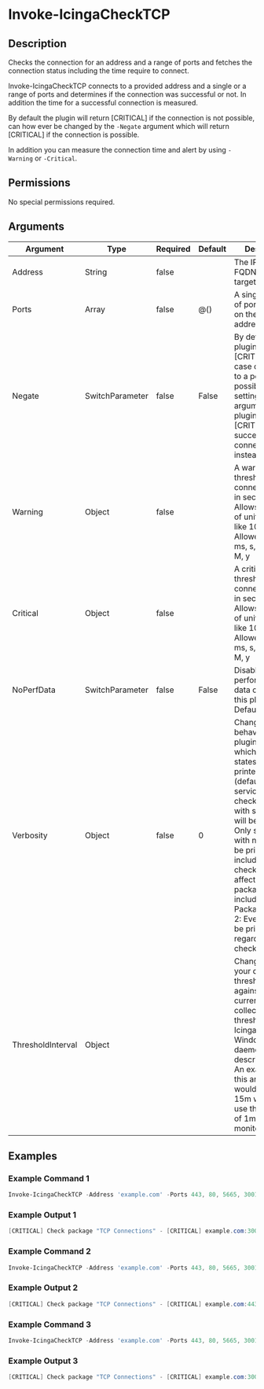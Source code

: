 
# Invoke-IcingaCheckTCP

## Description

Checks the connection for an address and a range of ports and fetches the connection status
including the time require to connect.

Invoke-IcingaCheckTCP connects to a provided address and a single or a range of ports and determines if the
connection was successful or not. In addition the time for a successful connection is measured.

By default the plugin will return [CRITICAL] if the connection is not possible, can how ever be changed by the
`-Negate` argument which will return [CRITICAL] if the connection is possible.

In addition you can measure the connection time and alert by using `-Warning` or `-Critical`.

## Permissions

No special permissions required.

## Arguments

| Argument | Type | Required | Default | Description |
| ---      | ---  | ---      | ---     | ---         |
| Address | String | false |  | The IP address or FQDN of the target host |
| Ports | Array | false | @() | A single or a list of ports to check on the target address |
| Negate | SwitchParameter | false | False | By default the plugin will return [CRITICAL] in case connections to a port are not possible. By setting this argument, the plugin will return [CRITICAL] for successful connections instead |
| Warning | Object | false |  | A warning threshold for the connection time in seconds. Allows the usage of unit additions, like 100ms.  Allowed units: ms, s, m, h, d, w, M, y |
| Critical | Object | false |  | A critical threshold for the connection time in seconds. Allows the usage of unit additions, like 100ms.  Allowed units: ms, s, m, h, d, w, M, y |
| NoPerfData | SwitchParameter | false | False | Disables the performance data output of this plugin. Default to FALSE. |
| Verbosity | Object | false | 0 | Changes the behavior of the plugin output which check states are printed: 0 (default): Only service checks/packages with state not OK will be printed 1: Only services with not OK will be printed including OK checks of affected check packages including Package config 2: Everything will be printed regardless of the check state |
| ThresholdInterval | Object |  |  | Change the value your defined threshold checks against from the current value to a collected time threshold of the Icinga for Windows daemon, as described [here](https://icinga.com/docs/icinga-for-windows/latest/doc/service/10-Register-Service-Checks/). An example for this argument would be 1m or 15m which will use the average of 1m or 15m for monitoring. |

## Examples

### Example Command 1

```powershell
Invoke-IcingaCheckTCP -Address 'example.com' -Ports 443, 80, 5665, 3001;
```

### Example Output 1

```powershell
[CRITICAL] Check package "TCP Connections" - [CRITICAL] example.com:3001 Status \_ [CRITICAL] Check package "example.com:3001" \_ [CRITICAL] example.com:3001 Status: Value "Not Connected" is not matching threshold "Connected" | 'port_80_time'=0.029526s;; 'port_80_status'=1;;1 'port_5665_status'=1;;1 'port_5665_time'=0.012666s;; 'port_3001_status'=0;;1 'port_3001_time'=21.041116s;; 'port_443_time'=0.353218s;; 'port_443_status'=1;;1
```

### Example Command 2

```powershell
Invoke-IcingaCheckTCP -Address 'example.com' -Ports 443, 80, 5665, 3001 -Negate;
```

### Example Output 2

```powershell
[CRITICAL] Check package "TCP Connections" - [CRITICAL] example.com:443 Status, example.com:5665 Status, example.com:80 Status\_ [CRITICAL] Check package "example.com:443"\_ [CRITICAL] example.com:443 Status: Value "Connected" is not matching threshold "Not Connected"\_ [CRITICAL] Check package "example.com:5665"\_ [CRITICAL] example.com:5665 Status: Value "Connected" is not matching threshold "Not Connected"\_ [CRITICAL] Check package "example.com:80"\_ [CRITICAL] example.com:80 Status: Value "Connected" is not matching threshold "Not Connected"| 'port_80_time'=0.017343s;; 'port_80_status'=1;;0 'port_5665_status'=1;;0 'port_5665_time'=0.013514s;; 'port_3001_status'=0;;0 'port_3001_time'=21.039489s;; 'port_443_time'=0.332817s;; 'port_443_status'=1;;0
```

### Example Command 3

```powershell
Invoke-IcingaCheckTCP -Address 'example.com' -Ports 443, 80, 5665, 3001 -Warning 100ms -Critical 200ms;
```

### Example Output 3

```powershell
[CRITICAL] Check package "TCP Connections" - [CRITICAL] example.com:3001 Status, example.com:3001 Time, example.com:443 Time\_ [CRITICAL] Check package "example.com:3001"\_ [CRITICAL] example.com:3001 Status: Value "Not Connected" is not matching threshold "Connected"\_ [CRITICAL] example.com:3001 Time: Value "21.038106s" is greater than threshold "0.2s"\_ [CRITICAL] Check package "example.com:443"\_ [CRITICAL] example.com:443 Time: Value "0.249976s" is greater than threshold "0.2s"| 'port_80_time'=0.017512s;0.1;0.2 'port_80_status'=1;;1 'port_5665_status'=1;;1 'port_5665_time'=0.013497s;0.1;0.2 'port_3001_status'=0;;1 'port_3001_time'=21.038106s;0.1;0.2 'port_443_time'=0.249976s;0.1;0.2 'port_443_status'=1;;1
```
